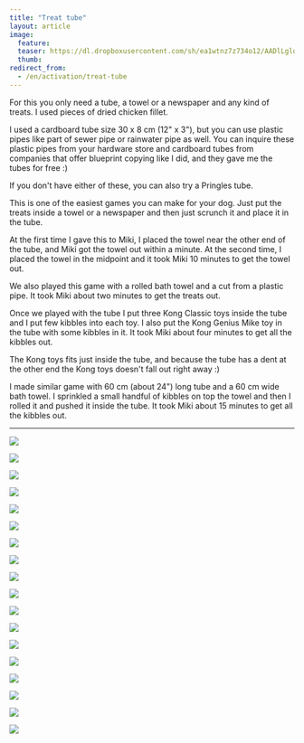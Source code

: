 ```yaml
---
title: "Treat tube"
layout: article
image:
  feature:
  teaser: https://dl.dropboxusercontent.com/sh/ea1wtnz7z734o12/AADlLgldhha6VnrIWK2_HM0Ba/aktivointi/putkipiilo/DSC37492-245px.jpg
  thumb:
redirect_from:
  - /en/activation/treat-tube
---
```


For this you only need a tube, a towel or a newspaper and any kind of treats. I used pieces of dried chicken fillet.

I used a cardboard tube size 30 x 8 cm (12" x 3"), but you can use plastic pipes like part of sewer pipe or rainwater pipe as well. You can inquire these plastic pipes from your hardware store and cardboard tubes from companies that offer blueprint copying like I did, and they gave me the tubes for free :)

If you don't have either of these, you can also try a Pringles tube.

This is one of the easiest games you can make for your dog. Just put the treats inside a towel or a newspaper and then just scrunch it and place it in the tube.

At the first time I gave this to Miki, I placed the towel near the other end of the tube, and Miki got the towel out within a minute. At the second time, I placed the towel in the midpoint and it took Miki 10 minutes to get the towel out.

We also played this game with a rolled bath towel and a cut from a plastic pipe. It took Miki about two minutes to get the treats out.

Once we played with the tube I put three Kong Classic toys inside the tube and I put few kibbles into each toy. I also put the Kong Genius Mike toy in the tube with some kibbles in it. It took Miki about four minutes to get all the kibbles out.

The Kong toys fits just inside the tube, and because the tube has a dent at the other end the Kong toys doesn't fall out right away :)

I made similar game with 60 cm (about 24") long tube and a 60 cm wide bath towel. I sprinkled a small handful of kibbles on top the towel and then I rolled it and pushed it inside the tube. It took Miki about 15 minutes to get all the kibbles out.

---

[![](https://dl.dropboxusercontent.com/sh/ea1wtnz7z734o12/AAB-QKFx_3EcJMYFJRyLHpANa/aktivointi/putkipiilo/DSC37492-800px.jpg)](https://dl.dropboxusercontent.com/sh/ea1wtnz7z734o12/AAAUbcJwzssF1qHleG4lE1UUa/aktivointi/putkipiilo/DSC37492.jpg)

[![](https://dl.dropboxusercontent.com/sh/ea1wtnz7z734o12/AADWkUAHOwf0Lt4oHFzGxpQpa/aktivointi/putkipiilo/DSC37386-800px.jpg)](https://dl.dropboxusercontent.com/sh/ea1wtnz7z734o12/AADbpAbk9tE10WmiypTOXQbNa/aktivointi/putkipiilo/DSC37386.jpg)

[![](https://dl.dropboxusercontent.com/sh/ea1wtnz7z734o12/AADgCHJFM8l2NrE_oXBzzHUEa/aktivointi/putkipiilo/DSC37474-800px.jpg)](https://dl.dropboxusercontent.com/sh/ea1wtnz7z734o12/AADovJlJlGqTTo_qCdWz3JRXa/aktivointi/putkipiilo/DSC37474.jpg)

[![](https://dl.dropboxusercontent.com/sh/ea1wtnz7z734o12/AAB0GZlR9d2rZdyjPQiW0gQYa/aktivointi/putkipiilo/DSC37439-800px.jpg)](https://dl.dropboxusercontent.com/sh/ea1wtnz7z734o12/AABmgx1vAuBFuwFym37UYgYza/aktivointi/putkipiilo/DSC37439.jpg)

[![](https://dl.dropboxusercontent.com/sh/ea1wtnz7z734o12/AACibTPUzYBfz09HapfYg-Rya/aktivointi/putkipiilo/DSC37484-800px.jpg)](https://dl.dropboxusercontent.com/sh/ea1wtnz7z734o12/AAAbNnfJnupR56ykbuak59q7a/aktivointi/putkipiilo/DSC37484.jpg)

[![](https://dl.dropboxusercontent.com/sh/ea1wtnz7z734o12/AACpKg3R91VXmNr0ZrWQaoCFa/aktivointi/putkipiilo/DSC37631-800px.jpg)](https://dl.dropboxusercontent.com/sh/ea1wtnz7z734o12/AAC7kEwJXLE-kuci6xGmeHYYa/aktivointi/putkipiilo/DSC37631.jpg)

[![](https://dl.dropboxusercontent.com/sh/ea1wtnz7z734o12/AADuo7H6mQSP2YAVvnV3tu90a/aktivointi/putkipiilo/DSC42999-800px.jpg)](https://dl.dropboxusercontent.com/sh/ea1wtnz7z734o12/AAAZqRNca_QDCYuXgEwXu2ica/aktivointi/putkipiilo/DSC42999.jpg)

[![](https://dl.dropboxusercontent.com/sh/ea1wtnz7z734o12/AAC__HuTFY_0mLKbPeSOKKkaa/aktivointi/putkipiilo/DSC43028-800px.jpg)](https://dl.dropboxusercontent.com/sh/ea1wtnz7z734o12/AAA_Xb2wS62nk_Z7ff2ExRtga/aktivointi/putkipiilo/DSC43028.jpg)

[![](https://dl.dropboxusercontent.com/sh/ea1wtnz7z734o12/AAC0pjiOvhIfJc8Q232wo3dIa/aktivointi/putkipiilo/DSC43057-800px.jpg)](https://dl.dropboxusercontent.com/sh/ea1wtnz7z734o12/AAA-Hgva93MSCbPi5nJhO_x6a/aktivointi/putkipiilo/DSC43057.jpg)

[![](https://dl.dropboxusercontent.com/sh/ea1wtnz7z734o12/AADP38upKVTMLipEhkaMEJhwa/aktivointi/putkipiilo/DSC46277-800px.jpg)](https://dl.dropboxusercontent.com/sh/ea1wtnz7z734o12/AAAQftn8qzdTew9PpiHzt2HJa/aktivointi/putkipiilo/DSC46277.jpg)

[![](https://dl.dropboxusercontent.com/sh/ea1wtnz7z734o12/AADb_1jJmaZ2HAOTX1KXkhLDa/aktivointi/putkipiilo/DSC47917-800px.jpg)](https://dl.dropboxusercontent.com/sh/ea1wtnz7z734o12/AAC0scivCBPT1VH70qqukq_Va/aktivointi/putkipiilo/DSC47917.jpg)

[![](https://dl.dropboxusercontent.com/sh/ea1wtnz7z734o12/AAABWDnyosG0zZB86bZArB75a/aktivointi/putkipiilo/DSC47921-800px.jpg)](https://dl.dropboxusercontent.com/sh/ea1wtnz7z734o12/AAA_6pF2nhfm-m52e_CcjUU8a/aktivointi/putkipiilo/DSC47921.jpg)

[![](https://dl.dropboxusercontent.com/sh/ea1wtnz7z734o12/AACvGxg0oMZqHsIKH5yMZPi7a/aktivointi/putkipiilo/DSC47941-800px.jpg)](https://dl.dropboxusercontent.com/sh/ea1wtnz7z734o12/AABdKa7K90dlCR26BhW2rD0ra/aktivointi/putkipiilo/DSC47941.jpg)

[![](https://dl.dropboxusercontent.com/sh/ea1wtnz7z734o12/AAAPXUYI-ClQWSQFylNy_LOoa/aktivointi/putkipiilo/DSC47952-800px.jpg)](https://dl.dropboxusercontent.com/sh/ea1wtnz7z734o12/AACbzxW06BLuc_lDOv4w3xDya/aktivointi/putkipiilo/DSC47952.jpg)

[![](https://dl.dropboxusercontent.com/sh/ea1wtnz7z734o12/AAAARg-UMAdvD_2ajqNAHk_ea/aktivointi/putkipiilo/DSC51455-800px.jpg)](https://dl.dropboxusercontent.com/sh/ea1wtnz7z734o12/AADMWscHvexDlpNpdFjtRuOGa/aktivointi/putkipiilo/DSC51455.jpg)

[![](https://dl.dropboxusercontent.com/sh/ea1wtnz7z734o12/AABiDlB622vhgJrCIZuQFS-Ta/aktivointi/putkipiilo/DSC51482-800px.jpg)](https://dl.dropboxusercontent.com/sh/ea1wtnz7z734o12/AACJBCdqCJBmJJCscBdppkBRa/aktivointi/putkipiilo/DSC51482.jpg)

[![](https://dl.dropboxusercontent.com/sh/ea1wtnz7z734o12/AADpDq65ODr0__AY6enFM5-ga/aktivointi/putkipiilo/DSC51541-800px.jpg)](https://dl.dropboxusercontent.com/sh/ea1wtnz7z734o12/AAAmfXhGBLOUrQDWPENYh2_da/aktivointi/putkipiilo/DSC51541.jpg)

[![](https://dl.dropboxusercontent.com/sh/ea1wtnz7z734o12/AAA9rjoFIhrcNbJtpHzAmSrta/aktivointi/putkipiilo/DSC51752-800px.jpg)](https://dl.dropboxusercontent.com/sh/ea1wtnz7z734o12/AAAywpTzMk2iyYvrQK73V4Qja/aktivointi/putkipiilo/DSC51752.jpg)

